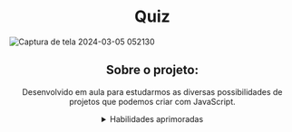 <h1 align="center"> Quiz </h1>

<div>
  
  ![Captura de tela 2024-03-05 052130](https://github.com/MarianaRodriguesTech/Quiz/assets/141480630/a8500482-c83a-4f04-85ad-b8b3967171a2)
  
</div>

<div align="center">

## Sobre o projeto:

Desenvolvido em aula para estudarmos as diversas possibilidades de projetos que podemos criar com JavaScript.

<details>
<summary>Habilidades aprimoradas</summary>
  
- HTML

- CSS

- Lógica de programação

- JavaScript
  
</details>

</div>
